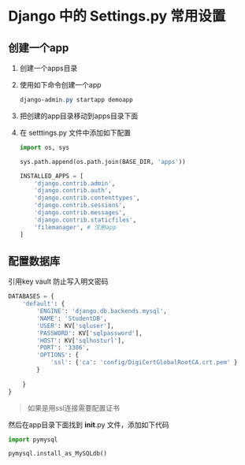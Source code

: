 # Django 中的 Settings.py 常用设置

## 创建一个app

1. 创建一个apps目录

2. 使用如下命令创建一个app

    ```powershell
    django-admin.py startapp demoapp
    ```

3. 把创建的app目录移动到apps目录下面
4. 在 setttings.py 文件中添加如下配置

    ```python
    import os, sys
    
    sys.path.append(os.path.join(BASE_DIR, 'apps'))
    
    INSTALLED_APPS = [
        'django.contrib.admin',
        'django.contrib.auth',
        'django.contrib.contenttypes',
        'django.contrib.sessions',
        'django.contrib.messages',
        'django.contrib.staticfiles',
        'filemanager', # 注册app
    ]
    
    ```

## 配置数据库

引用key vault 防止写入明文密码

```python
DATABASES = {
    'default': {
        'ENGINE': 'django.db.backends.mysql',
        'NAME': 'StudentDB',
        'USER': KV['sqluser'],
        'PASSWORD': KV['sqlpassword'],
        'HOST': KV['sqlhosturl'],
        'PORT': '3306',
        'OPTIONS': {
            'ssl': {'ca': 'config/DigiCertGlobalRootCA.crt.pem' }
        }
        
    }
}
```

> 如果是用ssl连接需要配置证书

然后在app目录下面找到 __init__.py 文件，添加如下代码

```python
import pymysql

pymysql.install_as_MySQLdb()
```
